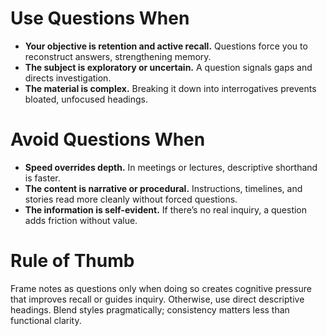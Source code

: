 # Use Questions When

* **Your objective is retention and active recall.** Questions force you to reconstruct answers, strengthening memory.
* **The subject is exploratory or uncertain.** A question signals gaps and directs investigation.
* **The material is complex.** Breaking it down into interrogatives prevents bloated, unfocused headings.

# Avoid Questions When

* **Speed overrides depth.** In meetings or lectures, descriptive shorthand is faster.
* **The content is narrative or procedural.** Instructions, timelines, and stories read more cleanly without forced questions.
* **The information is self-evident.** If there’s no real inquiry, a question adds friction without value.

# Rule of Thumb

Frame notes as questions only when doing so creates cognitive pressure that improves recall or guides inquiry. Otherwise, use direct descriptive headings. Blend styles pragmatically; consistency matters less than functional clarity.

